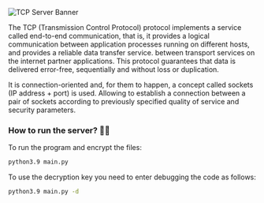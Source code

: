 ![TCP Server Banner](https://user-images.githubusercontent.com/57842220/138709524-631cab35-60c2-47d8-9182-d12b00d69456.png)

The TCP (Transmission Control Protocol) protocol implements a service called end-to-end communication, that is, it provides a logical communication between application processes running on different hosts, and provides a reliable data transfer service. between transport services on the internet partner applications. This protocol guarantees that data is delivered error-free, sequentially and without loss or duplication.

It is connection-oriented and, for them to happen, a concept called sockets (IP address + port) is used. Allowing to establish a connection between a pair of sockets according to previously specified quality of service and security parameters.


### How to run the server? 🏃‍♀️

To run the program and encrypt the files:
```sh
python3.9 main.py
```

To use the decryption key you need to enter debugging the code as follows:
```sh
python3.9 main.py -d
```
